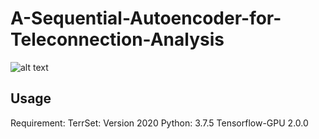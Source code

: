 <h1>A-Sequential-Autoencoder-for-Teleconnection-Analysis</h1>


![alt text](/E:/Autoencoder/images/frame.png "The structure of a Sequential Autoencoder for Teleconnection Analysis (SATA)")

<h2>Usage</h2>

Requirement:
TerrSet: Version 2020
Python: 3.7.5
Tensorflow-GPU 2.0.0

